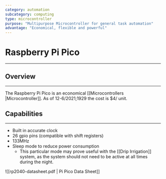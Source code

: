 ```yaml
---
category: automation
subcategory: computing
type: microcontroller
purpose: "Multipurpose Microcontroller for general task automation"
advantage: "Economical, flexible and powerful"
---
```


# Raspberry Pi Pico
---
## Overview 
---
The Raspberry Pi Pico is an economical [[Microcontrollers |Microcontroller]]. As of 12-6/2021;1929 the cost is $4/ unit.

## Capabilities
---

- Built in accurate clock
- 26 gpio pins (compatible with shift registers)
- 133MHz
- Sleep mode to reduce power consumption
	- This particular mode may prove useful with the [[Drip Irrigation]] system, as the system should not need to be active at all times during the night.


![[rp2040-datasheet.pdf | Pi Pico Data Sheet]]